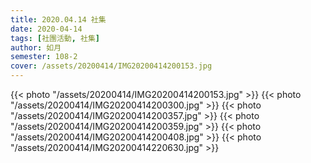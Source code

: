 ```yaml
---
title: 2020.04.14 社集
date: 2020-04-14
tags: [社團活動, 社集]
author: 如月
semester: 108-2
cover: /assets/20200414/IMG20200414200153.jpg
---
```


{{< photo "/assets/20200414/IMG20200414200153.jpg" >}}
{{< photo "/assets/20200414/IMG20200414200300.jpg" >}}
{{< photo "/assets/20200414/IMG20200414200357.jpg" >}}
{{< photo "/assets/20200414/IMG20200414200359.jpg" >}}
{{< photo "/assets/20200414/IMG20200414200408.jpg" >}}
{{< photo "/assets/20200414/IMG20200414220630.jpg" >}}